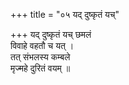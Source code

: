 +++
title = "०५ यद् दुष्कृतं यच्"

+++
यद् दुष्कृतं यच् छमलं  
विवाहे वहतौ च यत् ।  
तत् संभलस्य कम्बले  
मृज्महे दुरितं वयम् ॥